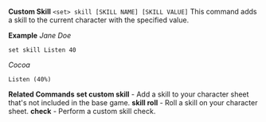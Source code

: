 **Custom Skill**
`<set> skill [SKILL NAME] [SKILL VALUE]`
This command adds a skill to the current character with the specified value.

__Example__
*Jane Doe*
```
set skill Listen 40
```
*Cocoa*
```
Listen (40%)
```
__Related Commands__
**set custom skill** - Add a skill to your character sheet that's not included in the base game.
**skill roll** - Roll a skill on your character sheet.
**check** - Perform a custom skill check.

